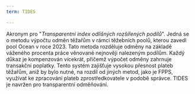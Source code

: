 ```yaml
---
term: TIDES

---
```

Akronym pro "*Transparentní index odlišných rozšířených podílů*". Jedná se o metodu výpočtu odměn těžařům v rámci těžebních poolů, kterou zavedl pool Ocean v roce 2023. Tato metoda rozděluje odměny na základě váženého procenta práce věnované nejnověji nalezeným podílům. Každý důkaz je kompenzován vícekrát, přičemž výpočet odměny zahrnuje transakční poplatky. Tento systém zajišťuje vysokou přesnost plateb těžařům, aniž by bylo nutné, na rozdíl od jiných metod, jako je FPPS, využívat ke zpracování plateb zprostředkovatele v podobě správce. TIDES je navržen pro transparentní odměňování.